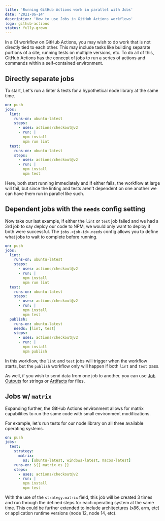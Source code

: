 ```yaml
---
title: 'Running GitHub Actions work in parallel with Jobs'
date: '2021-06-14'
description: 'How to use Jobs in GitHub Actions workflows'
logo: github-actions
status: fully-grown
---
```


In a CI workflow on GitHub Actions, you may wish to do work that is not directly tied to each other. This may include tasks like building separate portions of a site, running tests on multiple versions, etc. To do all of this, GitHub Actions has the concept of jobs to run a series of actions and commands within a self-contained environment.

## Directly separate jobs

To start, Let's run a linter & tests for a hypothetical node library at the same time.

```yaml
on: push
jobs:
  lint:
    runs-on: ubuntu-latest
    steps:
      - uses: actions/checkout@v2
      - run: |
        npm install
        npm run lint
  test:
    runs-on: ubuntu-latest
    steps:
      - uses: actions/checkout@v2
      - run: |
        npm install
        npm test
```

Here, both start running immediately and if either fails, the workflow at large will fail, but since the linting and tests aren't dependent on one another we can have them run in parallel like such.

## Dependent jobs with the `needs` config setting

Now take our last example, if either the `lint` or `test` job failed and we had a 3rd job to say deploy our code to NPM, we would only want to deploy if both were successful. The `jobs.<job-id>.needs` config allows you to define what jobs to wait to complete before running.

```yaml highlight={19}
on: push
jobs:
  lint:
    runs-on: ubuntu-latest
    steps:
      - uses: actions/checkout@v2
      - run: |
        npm install
        npm run lint
  test:
    runs-on: ubuntu-latest
    steps:
      - uses: actions/checkout@v2
      - run: |
        npm install
        npm test
  publish:
    runs-on: ubuntu-latest
    needs: [lint, test]
    steps:
      - uses: actions/checkout@v2
      - run: |
        npm install
        npm publish
```

In this workflow, the `lint` and `test` jobs will trigger when the workflow starts, but the `publish` workflow only will happen if both `lint` and `test` pass.

As well, if you wish to send data from one job to another, you can use [Job Outputs](/blog/2020-04-16-gh-actions-job-outputs) for strings or [Artifacts](https://docs.github.com/en/actions/guides/storing-workflow-data-as-artifacts) for files.

## Jobs w/ `matrix`

Expanding further, the GitHub Actions environment allows for matrix capabilities to run the same code with small environment modifications.

For example, let's run tests for our node library on all three available operating systems.

```yaml highlight={4-7}
on: push
jobs:
  test:
    strategy:
      matrix:
        os: [ubuntu-latest, windows-latest, macos-latest]
    runs-on: ${{ matrix.os }}
    steps:
      - uses: actions/checkout@v2
      - run: |
        npm install
        npm test
```

With the use of the `strategy.matrix` field, this job will be created 3 times and run through the defined steps for each operating system at the same time. This could be further extended to include architectures (x86, arm, etc) or application runtime versions (node 12, node 14, etc).
